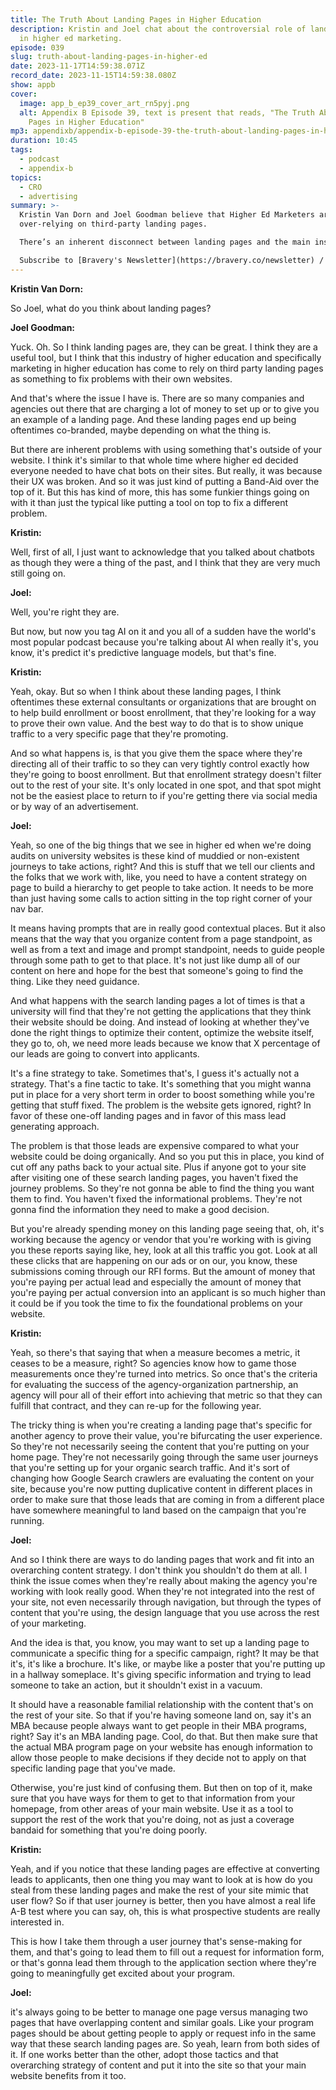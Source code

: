 ```yaml
---
title: The Truth About Landing Pages in Higher Education
description: Kristin and Joel chat about the controversial role of landing pages
  in higher ed marketing.
episode: 039
slug: truth-about-landing-pages-in-higher-ed
date: 2023-11-17T14:59:38.071Z
record_date: 2023-11-15T14:59:38.080Z
show: appb
cover:
  image: app_b_ep39_cover_art_rn5pyj.png
  alt: Appendix B Episode 39, text is present that reads, "The Truth About Landing
    Pages in Higher Education"
mp3: appendixb/appendix-b-episode-39-the-truth-about-landing-pages-in-higher-education.mp3
duration: 10:45
tags:
  - podcast
  - appendix-b
topics:
  - CRO
  - advertising
summary: >-
  Kristin Van Dorn and Joel Goodman believe that Higher Ed Marketers are
  over-relying on third-party landing pages.

  There’s an inherent disconnect between landing pages and the main institutional website, and it negatively affects both user experience and conversion. What can be done? 

  Subscribe to [Bravery's Newsletter](https://bravery.co/newsletter) / [Follow Kristin](https://www.linkedin.com/in/kristinvandorn/) / [Follow Joel](https://linkedin.com/in/joelgoodman/) / [Get early access to SpeedyU](https://speedyu.bravery.co/)
---
```

**Kristin Van Dorn:**

So Joel, what do you think about landing pages?



**Joel Goodman:**

Yuck. Oh. So I think landing pages are, they can be great. I think they are a useful tool, but I think that this industry of higher education and specifically marketing in higher education has come to rely on third party landing pages as something to fix problems with their own websites.



And that's where the issue I have is. There are so many companies and agencies out there that are charging a lot of money to set up or to give you an example of a landing page. And these landing pages end up being oftentimes co-branded, maybe depending on what the thing is. 



But there are inherent problems with using something that's outside of your website. I think it's similar to that whole time where higher ed decided everyone needed to have chat bots on their sites. But really, it was because their UX was broken. And so it was just kind of putting a Band-Aid over the top of it. But this has kind of more, this has some funkier things going on with it than just the typical like putting a tool on top to fix a different problem.



**Kristin:**

Well, first of all, I just want to acknowledge that you talked about chatbots as though they were a thing of the past, and I think that they are very much still going on.



**Joel:**

Well, you're right they are.



But now, but now you tag AI on it and you all of a sudden have the world's most popular podcast because you're talking about AI when really it's, you know, it's predict it's predictive language models, but that's fine.



**Kristin:**

Yeah, okay. But so when I think about these landing pages, I think oftentimes these external consultants or organizations that are brought on to help build enrollment or boost enrollment, that they're looking for a way to prove their own value. And the best way to do that is to show unique traffic to a very specific page that they're promoting. 



And so what happens is, is that you give them the space where they're directing all of their traffic to so they can very tightly control exactly how they're going to boost enrollment. But that enrollment strategy doesn't filter out to the rest of your site. It's only located in one spot, and that spot might not be the easiest place to return to if you're getting there via social media or by way of an advertisement.



**Joel:**

Yeah, so one of the big things that we see in higher ed when we're doing audits on university websites is these kind of muddied or non-existent journeys to take actions, right? And this is stuff that we tell our clients and the folks that we work with, like, you need to have a content strategy on page to build a hierarchy to get people to take action. It needs to be more than just having some calls to action sitting in the top right corner of your nav bar.



It means having prompts that are in really good contextual places. But it also means that the way that you organize content from a page standpoint, as well as from a text and image and prompt standpoint, needs to guide people through some path to get to that place. It's not just like dump all of our content on here and hope for the best that someone's going to find the thing. Like they need guidance. 



And what happens with the search landing pages a lot of times is that a university will find that they're not getting the applications that they think their website should be doing. And instead of looking at whether they've done the right things to optimize their content, optimize the website itself, they go to, oh, we need more leads because we know that X percentage of our leads are going to convert into applicants.



It's a fine strategy to take. Sometimes that's, I guess it's actually not a strategy. That's a fine tactic to take. It's something that you might wanna put in place for a very short term in order to boost something while you're getting that stuff fixed. The problem is the website gets ignored, right? In favor of these one-off landing pages and in favor of this mass lead generating approach. 



The problem is that those leads are expensive compared to what your website could be doing organically. And so you put this in place, you kind of cut off any paths back to your actual site. Plus if anyone got to your site after visiting one of these search landing pages, you haven't fixed the journey problems. So they're not gonna be able to find the thing you want them to find. You haven't fixed the informational problems. They're not gonna find the information they need to make a good decision.



But you're already spending money on this landing page seeing that, oh, it's working because the agency or vendor that you're working with is giving you these reports saying like, hey, look at all this traffic you got. Look at all these clicks that are happening on our ads or on our, you know, these submissions coming through our RFI forms. But the amount of money that you're paying per actual lead and especially the amount of money that you're paying per actual conversion into an applicant is so much higher than it could be if you took the time to fix the foundational problems on your website.



**Kristin:**

Yeah, so there's that saying that when a measure becomes a metric, it ceases to be a measure, right? So agencies know how to game those measurements once they're turned into metrics. So once that's the criteria for evaluating the success of the agency-organization partnership, an agency will pour all of their effort into achieving that metric so that they can fulfill that contract, and they can re-up for the following year. 



The tricky thing is when you're creating a landing page that's specific for another agency to prove their value, you're bifurcating the user experience. So they're not necessarily seeing the content that you're putting on your home page. They're not necessarily going through the same user journeys that you're setting up for your organic search traffic. And it's sort of changing how Google Search crawlers are evaluating the content on your site, because you're now putting duplicative content in different places in order to make sure that those leads that are coming in from a different place have somewhere meaningful to land based on the campaign that you're running.



**Joel:**

And so I think there are ways to do landing pages that work and fit into an overarching content strategy. I don't think you shouldn't do them at all. I think the issue comes when they're really about making the agency you're working with look really good. When they're not integrated into the rest of your site, not even necessarily through navigation, but through the types of content that you're using, the design language that you use across the rest of your marketing.



And the idea is that, you know, you may want to set up a landing page to communicate a specific thing for a specific campaign, right? It may be that it's, it's like a brochure. It's like, or maybe like a poster that you're putting up in a hallway someplace. It's giving specific information and trying to lead someone to take an action, but it shouldn't exist in a vacuum. 



It should have a reasonable familial relationship with the content that's on the rest of your site. So that if you're having someone land on, say it's an MBA because people always want to get people in their MBA programs, right? Say it's an MBA landing page. Cool, do that. But then make sure that the actual MBA program page on your website has enough information to allow those people to make decisions if they decide not to apply on that specific landing page that you've made.



Otherwise, you're just kind of confusing them. But then on top of it, make sure that you have ways for them to get to that information from your homepage, from other areas of your main website. Use it as a tool to support the rest of the work that you're doing, not as just a coverage bandaid for something that you're doing poorly.



**Kristin:**

Yeah, and if you notice that these landing pages are effective at converting leads to applicants, then one thing you may want to look at is how do you steal from these landing pages and make the rest of your site mimic that user flow? So if that user journey is better, then you have almost a real life A-B test where you can say, oh, this is what prospective students are really interested in. 



This is how I take them through a user journey that's sense-making for them, and that's going to lead them to fill out a request for information form, or that's gonna lead them through to the application section where they're going to meaningfully get excited about your program.



**Joel:**

it's always going to be better to manage one page versus managing two pages that have overlapping content and similar goals. Like your program pages should be about getting people to apply or request info in the same way that these search landing pages are. So yeah, learn from both sides of it. If one works better than the other, adopt those tactics and that overarching strategy of content and put it into the site so that your main website benefits from it too.